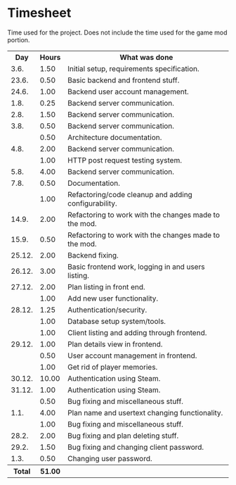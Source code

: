 # Timesheet

Time used for the project.
Does not include the time used for the game mod portion.

<table>
  <tr><th>Day</th><th>Hours</th><th>What was done</th></tr>
  <tr><td> 3.6. </td><td>  1.50</td><td>Initial setup, requirements specification.</td></tr>
  <tr><td>23.6. </td><td>  0.50</td><td>Basic backend and frontend stuff.</td></tr>
  <tr><td>24.6. </td><td>  1.00</td><td>Backend user account management.</td></tr>
  <tr><td> 1.8. </td><td>  0.25</td><td>Backend server communication.</td></tr>
  <tr><td> 2.8. </td><td>  1.50</td><td>Backend server communication.</td></tr>
  <tr><td> 3.8. </td><td>  0.50</td><td>Backend server communication.</td></tr>
  <tr><td>      </td><td>  0.50</td><td>Architecture documentation.</td></tr>
  <tr><td> 4.8. </td><td>  2.00</td><td>Backend server communication.</td></tr>
  <tr><td>      </td><td>  1.00</td><td>HTTP post request testing system.</td></tr>
  <tr><td> 5.8. </td><td>  4.00</td><td>Backend server communication.</td></tr>
  <tr><td> 7.8. </td><td>  0.50</td><td>Documentation.</td></tr>
  <tr><td>      </td><td>  1.00</td><td>Refactoring/code cleanup and adding configurability.</td></tr>
  <tr><td>14.9. </td><td>  2.00</td><td>Refactoring to work with the changes made to the mod.</td></tr>
  <tr><td>15.9. </td><td>  0.50</td><td>Refactoring to work with the changes made to the mod.</td></tr>
  <tr><td>25.12.</td><td>  2.00</td><td>Backend fixing.</td></tr>
  <tr><td>26.12.</td><td>  3.00</td><td>Basic frontend work, logging in and users listing.</td></tr>
  <tr><td>27.12.</td><td>  2.00</td><td>Plan listing in front end.</td></tr>
  <tr><td>      </td><td>  1.00</td><td>Add new user functionality.</td></tr>
  <tr><td>28.12.</td><td>  1.25</td><td>Authentication/security.</td></tr>
  <tr><td>      </td><td>  1.00</td><td>Database setup system/tools.</td></tr>
  <tr><td>      </td><td>  1.00</td><td>Client listing and adding through frontend.</td></tr>
  <tr><td>29.12.</td><td>  1.00</td><td>Plan details view in frontend.</td></tr>
  <tr><td>      </td><td>  0.50</td><td>User account management in frontend.</td></tr>
  <tr><td>      </td><td>  1.00</td><td>Get rid of player memories.</td></tr>
  <tr><td>30.12.</td><td> 10.00</td><td>Authentication using Steam.</td></tr>
  <tr><td>31.12.</td><td>  1.00</td><td>Authentication using Steam.</td></tr>
  <tr><td>      </td><td>  0.50</td><td>Bug fixing and miscellaneous stuff.</td></tr>
  <tr><td>  1.1.</td><td>  4.00</td><td>Plan name and usertext changing functionality.</td></tr>
  <tr><td>      </td><td>  1.00</td><td>Bug fixing and miscellaneous stuff.</td></tr>
  <tr><td> 28.2.</td><td>  2.00</td><td>Bug fixing and plan deleting stuff.</td></tr>
  <tr><td> 29.2.</td><td>  1.50</td><td>Bug fixing and changing client password.</td></tr>
  <tr><td>  1.3.</td><td>  0.50</td><td>Changing user password.</td></tr>
  <tr><th>Total</th><th> 51.00</th><th></th></tr>
</table>
